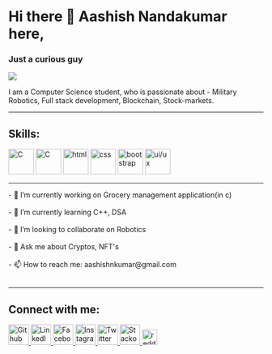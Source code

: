 <h1> Hi there 👋 Aashish Nandakumar here,</h1>
<h3>Just a curious guy</h3>

<img src="https://th.bing.com/th/id/R.e29bb7442cd87ba87598094cb0a62f16?rik=tmKXFbDVvWULWg&riu=http%3a%2f%2fwww.crea-ko.com%2fwp-content%2fuploads%2f2016%2f06%2fillustration-male-engineer-Feature_1290x688_MS1.jpg&ehk=g8zBoAcHYR6WXhYY5Fmx6DwVEC9Dz5M9VMB%2bolRlfdE%3d&risl=&pid=ImgRaw&r=0" >

I am a Computer Science student, who is passionate about - Military Robotics, Full stack development, Blockchain, Stock-markets. 
<hr>
<h2>Skills:</h2>   
<img src='https://cdn-icons-png.flaticon.com/512/3097/3097008.png' alt='C'height='50'>
<img src='https://cdn-icons-png.flaticon.com/512/6132/6132222.png' alt='C'height='50'>
<img src='https://cdn-icons-png.flaticon.com/512/888/888859.png' alt='html'height='50'>
<img src='https://cdn-icons-png.flaticon.com/512/888/888847.png' alt='css'height='50'>
<img src='https://cdn-icons-png.flaticon.com/512/5968/5968672.png' alt='bootstrap'height='50'>
<img src='https://cdn-icons-png.flaticon.com/512/1991/1991307.png' alt='ui/ux'height='50'>
    
<hr>
- 🔭 I’m currently working on Grocery management application(in c)<br><br> 
- 🌱 I’m currently learning C++, DSA<br><br> 
- 👯 I’m looking to collaborate on Robotics<br><br> 
- 💬 Ask me about Cryptos, NFT's<br><br> 
- 📫 How to reach me: aashishnkumar@gmail.com<br><br> 

<hr>

 <h2>Connect with me: </h2>
<a href="https://github.com/AashishNandakumar">
<img src="https://cdn-icons-png.flaticon.com/512/733/733553.png" alt="Github" height='40' >
</a>
<a href="https://www.linkedin.com/in/aashish-nandakumar-932972228/">
<img src="https://cdn-icons-png.flaticon.com/512/3536/3536505.png" alt="LinkedIn" height='40' >
</a>
<a href="https://www.facebook.com/AashishNandakumar">
<img src="https://cdn-icons-png.flaticon.com/512/174/174848.png" alt="Facebook" height='40' >
</a>
<a href="https://www.instagram.com/noire7871/">
<img src="https://cdn-icons-png.flaticon.com/512/1409/1409946.png" alt="Instagram" height='40' >
</a>
<a href="https://twitter.com/@AashishNandak">
<img src="https://www.1min30.com/logo/wp-content/uploads/2017/05/Twitter-logo.png" alt="Twitter" height='40' >
</a>
<a href="https://stackoverflow.com/users/17985527">
<img src="https://th.bing.com/th/id/OIP.mVLuON_t2heTuQRdUzLysAHaEh?pid=ImgDet&rs=1" alt="Stackoverflow" height='40' >
</a>
<a href="https://www.reddit.com/user/Glittering-Hunt-1328">
<img src="https://cdn-icons-png.flaticon.com/512/3536/3536761.png" alt="reddit" height='30' >
</a>
   

